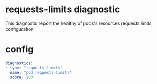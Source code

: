# requests-limits diagnostic

This diagnostic report the healthy of pods's resources requests limits configuration  

# config
```yaml
diagnostics:
- type: "requests-limits"
  name: "pod requests-limits"
  score: 100
```
